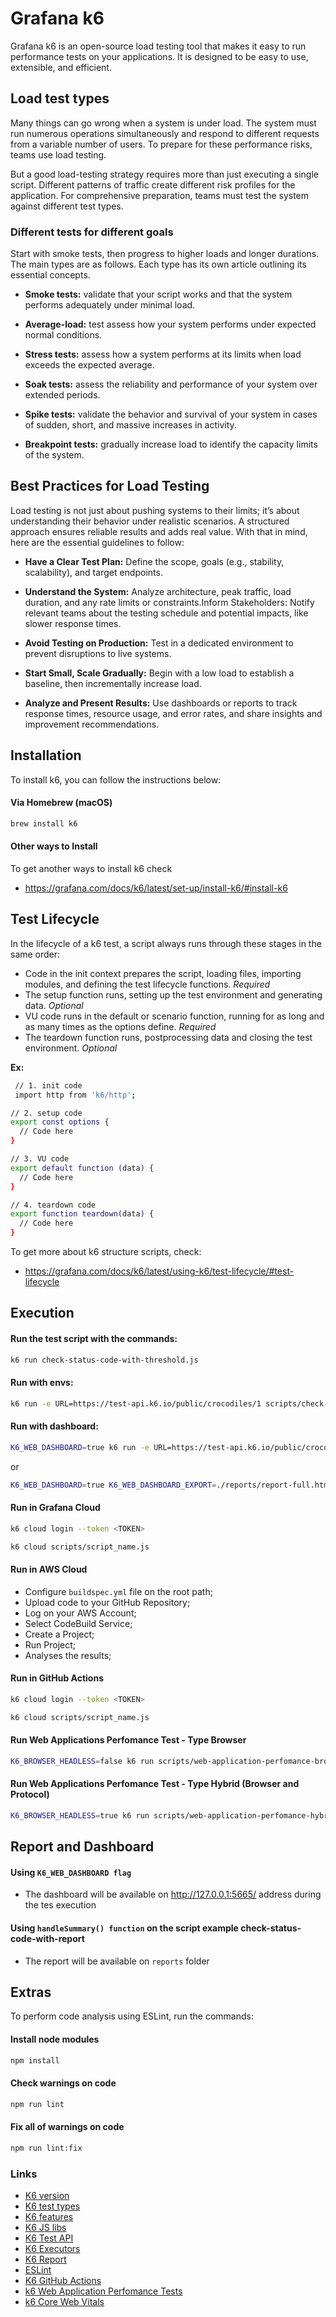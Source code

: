 # Grafana k6

Grafana k6 is an open-source load testing tool that makes it easy to run performance tests on your applications. It is designed to be easy to use, extensible, and efficient.

## Load test types

Many things can go wrong when a system is under load. The system must run numerous operations simultaneously and respond to different requests from a variable number of users. To prepare for these performance risks, teams use load testing.

But a good load-testing strategy requires more than just executing a single script. Different patterns of traffic create different risk profiles for the application. For comprehensive preparation, teams must test the system against different test types.

### Different tests for different goals

Start with smoke tests, then progress to higher loads and longer durations.
The main types are as follows. Each type has its own article outlining its essential concepts.

- <b>Smoke tests:</b>
  validate that your script works and that the system performs adequately under minimal load.

- <b>Average-load:</b>
  test assess how your system performs under expected normal conditions.

- <b>Stress tests:</b>
  assess how a system performs at its limits when load exceeds the expected average.

- <b>Soak tests:</b>
  assess the reliability and performance of your system over extended periods.

- <b>Spike tests:</b>
  validate the behavior and survival of your system in cases of sudden, short, and massive increases in activity.

- <b>Breakpoint tests:</b>
  gradually increase load to identify the capacity limits of the system.

## Best Practices for Load Testing
Load testing is not just about pushing systems to their limits; it’s about understanding their behavior under realistic scenarios. A structured approach ensures reliable results and adds real value. With that in mind, here are the essential guidelines to follow:

- <b>Have a Clear Test Plan:</b> 
    Define the scope, goals (e.g., stability, scalability), and target endpoints.

- <b>Understand the System:</b> 
    Analyze architecture, peak traffic, load duration, and any rate limits or constraints.Inform Stakeholders: Notify relevant teams about the testing schedule and potential impacts, like slower response times.

- <b>Avoid Testing on Production:</b> 
    Test in a dedicated environment to prevent disruptions to live systems.

- <b>Start Small, Scale Gradually:</b> 
    Begin with a low load to establish a baseline, then incrementally increase load.

- <b>Analyze and Present Results:</b> 
    Use dashboards or reports to track response times, resource usage, and error rates, and share insights and improvement recommendations.  

## Installation

To install k6, you can follow the instructions below:

#### Via Homebrew (macOS)

```sh
brew install k6
``` 

#### Other ways to Install

To get another ways to install k6 check </br>
- https://grafana.com/docs/k6/latest/set-up/install-k6/#install-k6

## Test Lifecycle

In the lifecycle of a k6 test, a script always runs through these stages in the same order:

- Code in the init context prepares the script, loading files, importing modules, and defining the test lifecycle functions. <i>Required</i>
- The setup function runs, setting up the test environment and generating data. <i>Optional</i>
- VU code runs in the default or scenario function, running for as long and as many times as the options define. <i>Required</i>
- The teardown function runs, postprocessing data and closing the test environment. <i>Optional</i>
 
<b>Ex:</b>
```sh
 // 1. init code
 import http from 'k6/http';

// 2. setup code
export const options {
  // Code here
}

// 3. VU code
export default function (data) {
  // Code here
}

// 4. teardown code
export function teardown(data) {
  // Code here
}
```

To get more about k6 structure scripts, check: </br> 
- https://grafana.com/docs/k6/latest/using-k6/test-lifecycle/#test-lifecycle 

## Execution

#### Run the test script with the commands:
```sh
k6 run check-status-code-with-threshold.js
```

#### Run with envs:
```sh
k6 run -e URL=https://test-api.k6.io/public/crocodiles/1 scripts/check-status-code-with-env.js --duration 5s --vus 10
```

#### Run with dashboard:
```sh
K6_WEB_DASHBOARD=true k6 run -e URL=https://test-api.k6.io/public/crocodiles/1 scripts/check-status-code-with-env.js --duration 5s --vus 10
```

or 
```sh
K6_WEB_DASHBOARD=true K6_WEB_DASHBOARD_EXPORT=./reports/report-full.html k6 run -e URL=https://test-api.k6.io/public/crocodiles/1 scripts/check-status-code-with-env.js --duration 5s --vus 10
```

#### Run in Grafana Cloud

```sh
k6 cloud login --token <TOKEN>
```

```sh
k6 cloud scripts/script_name.js 
```

#### Run in AWS Cloud

- Configure `buildspec.yml` file on the root path;
- Upload code to your GitHub Repository;
- Log on your AWS Account;
- Select CodeBuild Service;
- Create a Project;
- Run Project;
- Analyses the results;

#### Run in GitHub Actions

```sh
k6 cloud login --token <TOKEN>
```

```sh
k6 cloud scripts/script_name.js 
```

#### Run Web Applications Perfomance Test - Type Browser

```sh
K6_BROWSER_HEADLESS=false k6 run scripts/web-application-perfomance-browser-test.js
```

#### Run Web Applications Perfomance Test - Type Hybrid (Browser and Protocol)

```sh
K6_BROWSER_HEADLESS=true k6 run scripts/web-application-perfomance-hybrid-browser-and-protocol-test.js
```

## Report and Dashboard
#### Using `K6_WEB_DASHBOARD flag`
- The dashboard will be available on http://127.0.0.1:5665/ address during the tes execution

#### Using `handleSummary() function` on the script example check-status-code-with-report
- The report will be available on `reports` folder

## Extras
To perform code analysis using ESLint, run the commands:

#### Install node modules
```sh
npm install
```

#### Check warnings on code
```sh
npm run lint
```

#### Fix all of warnings on code
```sh
npm run lint:fix
```

### Links
- [K6 version](https://grafana.com/docs/k6/latest/)
- [K6 test types](https://grafana.com/docs/k6/latest/testing-guides/test-types/#different-tests-for-different-goals/)
- [K6 features](https://grafana.com/docs/k6/latest/using-k6/)
- [K6 JS libs](https://jslib.k6.io/)
- [K6 Test API](https://test-api.k6.io/)
- [K6 Executors](https://grafana.com/docs/k6/latest/using-k6/scenarios/executors/)
- [K6 Report](https://github.com/benc-uk/k6-reporter/)
- [ESLint](https://eslint.org/docs/latest/use/configure/rules/)
- [K6 GitHub Actions](https://github.com/marketplace/actions/run-grafana-k6-tests/)
- [k6 Web Application Perfomance Tests](https://k6.io/hybrid-performance-testing/)
- [k6 Core Web Vitals](https://web.dev/explore/learn-core-web-vitals?hl=pt-br)